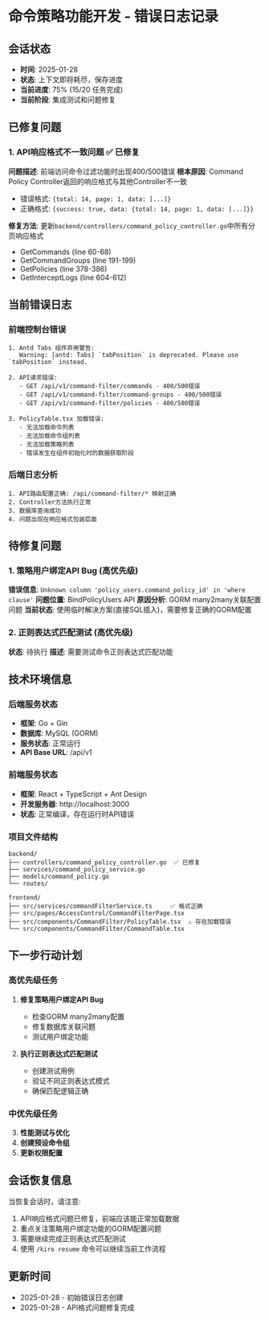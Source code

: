 # 命令策略功能开发 - 错误日志记录

## 会话状态
- **时间**: 2025-01-28 
- **状态**: 上下文即将耗尽，保存进度
- **当前进度**: 75% (15/20 任务完成)
- **当前阶段**: 集成测试和问题修复

## 已修复问题

### 1. API响应格式不一致问题 ✅ 已修复
**问题描述**: 前端访问命令过滤功能时出现400/500错误
**根本原因**: Command Policy Controller返回的响应格式与其他Controller不一致
- 错误格式: `{total: 14, page: 1, data: [...]}`
- 正确格式: `{success: true, data: {total: 14, page: 1, data: [...]}}`

**修复方法**: 更新`backend/controllers/command_policy_controller.go`中所有分页响应格式
- GetCommands (line 60-68)
- GetCommandGroups (line 191-199) 
- GetPolicies (line 378-386)
- GetInterceptLogs (line 604-612)

## 当前错误日志

### 前端控制台错误
```
1. Antd Tabs 组件弃用警告:
   Warning: [antd: Tabs] `tabPosition` is deprecated. Please use `tabPosition` instead.

2. API请求错误:
   - GET /api/v1/command-filter/commands - 400/500错误
   - GET /api/v1/command-filter/command-groups - 400/500错误  
   - GET /api/v1/command-filter/policies - 400/500错误

3. PolicyTable.tsx 加载错误:
   - 无法加载命令列表
   - 无法加载命令组列表
   - 无法加载策略列表
   - 错误发生在组件初始化时的数据获取阶段
```

### 后端日志分析
```
1. API路由配置正确: /api/command-filter/* 映射正确
2. Controller方法执行正常
3. 数据库查询成功
4. 问题出现在响应格式包装层面
```

## 待修复问题

### 1. 策略用户绑定API Bug (高优先级)
**错误信息**: `Unknown column 'policy_users.command_policy_id' in 'where clause'`
**问题位置**: BindPolicyUsers API
**原因分析**: GORM many2many关联配置问题
**当前状态**: 使用临时解决方案(直接SQL插入)，需要修复正确的GORM配置

### 2. 正则表达式匹配测试 (高优先级) 
**状态**: 待执行
**描述**: 需要测试命令正则表达式匹配功能

## 技术环境信息

### 后端服务状态
- **框架**: Go + Gin
- **数据库**: MySQL (GORM)
- **服务状态**: 正常运行
- **API Base URL**: /api/v1

### 前端服务状态  
- **框架**: React + TypeScript + Ant Design
- **开发服务器**: http://localhost:3000
- **状态**: 正常编译，存在运行时API错误

### 项目文件结构
```
backend/
├── controllers/command_policy_controller.go  ✅ 已修复
├── services/command_policy_service.go
├── models/command_policy.go
└── routes/

frontend/
├── src/services/commandFilterService.ts     ✅ 格式正确
├── src/pages/AccessControl/CommandFilterPage.tsx
├── src/components/CommandFilter/PolicyTable.tsx  ⚠️ 存在加载错误
└── src/components/CommandFilter/CommandTable.tsx
```

## 下一步行动计划

### 高优先级任务
1. **修复策略用户绑定API Bug**
   - 检查GORM many2many配置
   - 修复数据库关联问题
   - 测试用户绑定功能

2. **执行正则表达式匹配测试**
   - 创建测试用例
   - 验证不同正则表达式模式
   - 确保匹配逻辑正确

### 中优先级任务
3. **性能测试与优化**
4. **创建预设命令组**
5. **更新权限配置**

## 会话恢复信息

当恢复会话时，请注意:
1. API响应格式问题已修复，前端应该能正常加载数据
2. 重点关注策略用户绑定功能的GORM配置问题
3. 需要继续完成正则表达式匹配测试
4. 使用 `/kiro resume` 命令可以继续当前工作流程

## 更新时间
- 2025-01-28 - 初始错误日志创建
- 2025-01-28 - API格式问题修复完成
